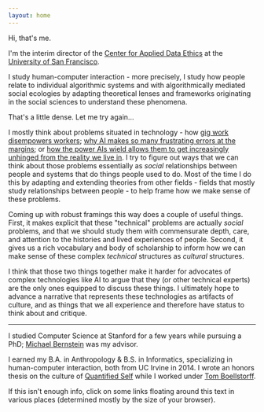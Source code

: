 ```yaml
---
layout: home
---
```


Hi, that's me.

I'm the interim director of the [Center for Applied Data Ethics][CADE] at the [University of San Francisco][USF].

I study human-computer interaction - more precisely, I study how people relate to individual algorithmic systems and with algorithmically mediated social ecologies by adapting theoretical lenses and frameworks originating in the social sciences to understand these phenomena.

That's a little dense. Let me try again...

I mostly think about problems situated in technology - how [gig work disempowers workers][gig work]; [why AI makes so many frustrating errors at the margins][AI]; or [how the power AIs wield allows them to get increasingly unhinged from the reality we live in][utopia].
I try to figure out ways that we can think about those problems essentially as *social* relationships between people and systems that do things people used to do. Most of the time I do this by adapting and extending theories from other fields - fields that mostly study relationships between people - to help frame how we make sense of these problems.

Coming up with robust framings this way does a couple of useful things.
First, it makes explicit that these "technical" problems are actually *social* problems, and that we should study them with commensurate depth, care, and attention to the histories and lived experiences of people.
Second, it gives us a rich vocabulary and body of scholarship to inform how we can make sense of these complex *technical* structures as *cultural* structures.

I think that those two things together make it harder for advocates of complex technologies like AI to argue that they (or other technical experts) are the only ones equipped to discuss these things.
I ultimately hope to advance a narrative that represents these technologies as artifacts of culture, and as things that we all experience and therefore have status to think about and critique.

---


I studied Computer Science at Stanford for a few years while pursuing a PhD;
[Michael Bernstein][msb] was my advisor.

I earned my B.A. in Anthropology & B.S. in Informatics,
specializing in human-computer interaction,
both from UC Irvine in 2014.
I wrote an honors thesis on the culture of [Quantified Self][qsthesis]
while I worked under [Tom Boellstorff][boellstorff].

If this isn't enough info, click on some links floating around this text in various places
(determined mostly by the size of your browser).



<a rel="me" href="https://masto.al2.in/@ali"></a>







[USF]: https://www.usfca.edu/data-institute
[CADE]: https://www.usfca.edu/data-institute/initiatives/center-applied-data-ethics
[qsthesis]: /media/papers/quantified_self.pdf
  "Quantified Self thesis (PDF)"
[blog]: /blog/
  "blog"
[boellstorff]: http://faculty.sites.uci.edu/boellstorff/
  "Tom Boellstorff homepage"
[wishlist]: //amzn.com/w/26BOYXJ3IHQKJ
  "book wishlist"
[jure]: http://cs.stanford.edu/people/jure/
  "Jure Leskovec homepage"
[infolab]: http://infolab.stanford.edu/
  "Stanford infolab homepage"
[DJ]: http://web.stanford.edu/~jurafsky/
  "Dan Jurafsky homepage"
[stanfordnlp]: http://nlp.stanford.edu/
  "Stanford NLP group homepage"
[fuselabs]: http://fuse.microsoft.com/
  "FUSE Labs homepage"
[msb]: http://hci.stanford.edu/msb/
  "Michael Bernstein homepage"
[fuseblogpost]: http://blog.fuselabs.org/post/125185306896/worker-centric-labor-markets
  "FUSE Labs blog post about my research"
[PC]: http://platformcoop.net/
  "Platform cooperativism page"
[contact]: /contact
  "Contact page"
[twitter]: https://twitter.com/_alialkhatib
  "Twitter profile page"
[PCTalkPDF]: /media/presentations/PlatformCooperativism.pdf
  "Platform cooperativism talk slides (PDF)"
[PCTalkLaTeX]: /media/presentations/PlatformCooperativism.tex
  "Platform cooperativism talk slides (LaTeX document)"
[PCTalk]: http://livestream.com/internetsociety/platformcoop/videos/104467678
  "Platform cooperativism talk video"
[CHI]: https://chi2017.acm.org
  "CHI 2017 page"
[sla_presentation]: /street
  "Street Level Algorithms presentation page"
[gig work]: /research#crowdwork-piecework
  "Piecework page"
[AI]: /research#street-level-algorithms
  "Street Level Algorithms page"
[utopia]: /research#utopia
  "To Live in Their Utopia page"
